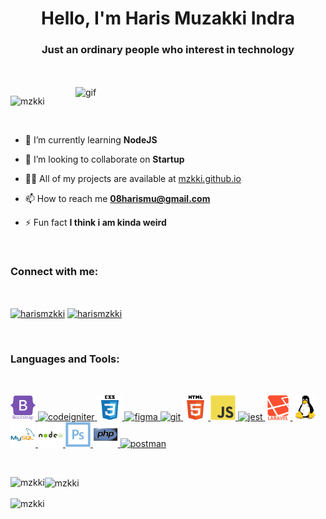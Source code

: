 <!-- <img align="center" src="https://c.tenor.com/DBqjevyA2o4AAAAM/bongo-cat-codes.gif" > -->
<!-- <br> -->
<!-- <br> -->
<h1 align="center">Hello, I'm Haris Muzakki Indra</h1>
<h3 align="center">Just an ordinary people who interest in technology</h3>
<br>
<br>
<img align="right" alt="gif" width="400" src="https://cdn.dribbble.com/users/44708/screenshots/2694410/code.gif">

<p align="left"> <img src="https://komarev.com/ghpvc/?username=mzkki&label=Profile%20views&color=0e75b6&style=flat" alt="mzkki" /> </p>
<br>
<!-- <p align="left"> <a href="https://github.com/ryo-ma/github-profile-trophy"><img src="https://github-profile-trophy.vercel.app/?username=mzkki" alt="mzkki" /></a> </p> -->

- 🌱 I’m currently learning **NodeJS**

- 👯 I’m looking to collaborate on **Startup**

- 👨‍💻 All of my projects are available at [mzkki.github.io](mzkki.github.io)

- 📫 How to reach me **08harismu@gmail.com**

- ⚡ Fun fact **I think i am kinda weird**

<br>
<h3 align="left">Connect with me:</h3>
<br>
<p align="left">
<a href="https://linkedin.com/in/harismzkki" target="blank"><img align="center" src="https://raw.githubusercontent.com/rahuldkjain/github-profile-readme-generator/master/src/images/icons/Social/linked-in-alt.svg" alt="harismzkki" height="30" width="40" /></a>
<a href="https://instagram.com/harismzkki" target="blank"><img align="center" src="https://raw.githubusercontent.com/rahuldkjain/github-profile-readme-generator/master/src/images/icons/Social/instagram.svg" alt="harismzkki" height="30" width="40" /></a>
</p>

<br>
<h3 align="left">Languages and Tools:</h3>
<br>
<p align="left"> <a href="https://getbootstrap.com" target="_blank" rel="noreferrer"> <img src="https://raw.githubusercontent.com/devicons/devicon/master/icons/bootstrap/bootstrap-plain-wordmark.svg" alt="bootstrap" width="40" height="40"/> </a> <a href="https://codeigniter.com" target="_blank" rel="noreferrer"> <img src="https://cdn.worldvectorlogo.com/logos/codeigniter.svg" alt="codeigniter" width="40" height="40"/> </a> <a href="https://www.w3schools.com/css/" target="_blank" rel="noreferrer"> <img src="https://raw.githubusercontent.com/devicons/devicon/master/icons/css3/css3-original-wordmark.svg" alt="css3" width="40" height="40"/> </a> <a href="https://www.figma.com/" target="_blank" rel="noreferrer"> <img src="https://www.vectorlogo.zone/logos/figma/figma-icon.svg" alt="figma" width="40" height="40"/> </a> <a href="https://git-scm.com/" target="_blank" rel="noreferrer"> <img src="https://www.vectorlogo.zone/logos/git-scm/git-scm-icon.svg" alt="git" width="40" height="40"/> </a> <a href="https://www.w3.org/html/" target="_blank" rel="noreferrer"> <img src="https://raw.githubusercontent.com/devicons/devicon/master/icons/html5/html5-original-wordmark.svg" alt="html5" width="40" height="40"/> </a> <a href="https://developer.mozilla.org/en-US/docs/Web/JavaScript" target="_blank" rel="noreferrer"> <img src="https://raw.githubusercontent.com/devicons/devicon/master/icons/javascript/javascript-original.svg" alt="javascript" width="40" height="40"/> </a> <a href="https://jestjs.io" target="_blank" rel="noreferrer"> <img src="https://www.vectorlogo.zone/logos/jestjsio/jestjsio-icon.svg" alt="jest" width="40" height="40"/> </a> <a href="https://laravel.com/" target="_blank" rel="noreferrer"> <img src="https://raw.githubusercontent.com/devicons/devicon/master/icons/laravel/laravel-plain-wordmark.svg" alt="laravel" width="40" height="40"/> </a> <a href="https://www.linux.org/" target="_blank" rel="noreferrer"> <img src="https://raw.githubusercontent.com/devicons/devicon/master/icons/linux/linux-original.svg" alt="linux" width="40" height="40"/> </a> <a href="https://www.mysql.com/" target="_blank" rel="noreferrer"> <img src="https://raw.githubusercontent.com/devicons/devicon/master/icons/mysql/mysql-original-wordmark.svg" alt="mysql" width="40" height="40"/> </a> <a href="https://nodejs.org" target="_blank" rel="noreferrer"> <img src="https://raw.githubusercontent.com/devicons/devicon/master/icons/nodejs/nodejs-original-wordmark.svg" alt="nodejs" width="40" height="40"/> </a> <a href="https://www.photoshop.com/en" target="_blank" rel="noreferrer"> <img src="https://raw.githubusercontent.com/devicons/devicon/master/icons/photoshop/photoshop-line.svg" alt="photoshop" width="40" height="40"/> </a> <a href="https://www.php.net" target="_blank" rel="noreferrer"> <img src="https://raw.githubusercontent.com/devicons/devicon/master/icons/php/php-original.svg" alt="php" width="40" height="40"/> </a> <a href="https://postman.com" target="_blank" rel="noreferrer"> <img src="https://www.vectorlogo.zone/logos/getpostman/getpostman-icon.svg" alt="postman" width="40" height="40"/> </a> </p>

<br>
<a href="https://github.com/mzkki">
<p><img align="left" src="https://github-readme-stats.vercel.app/api/top-langs?username=mzkki&show_icons=true&locale=en&layout=compact&theme=dark&hide_border=true&card_width=445" alt="mzkki" style="margin-bottom:10px;"/></p>
</a>

<p><img align="center" src="https://github-readme-stats.vercel.app/api?username=mzkki&show_icons=true&locale=en&theme=dark&hide_border=true&card_width=495" alt="mzkki" /></p>

<p><img align="center" src="https://github-readme-streak-stats.herokuapp.com/?user=mzkki&&theme=dark&hide_border=true&card_width=500" alt="mzkki" /></p>

